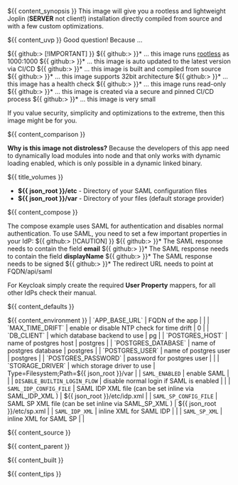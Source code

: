 ${{ content_synopsis }} This image will give you a rootless and lightweight Joplin (**SERVER** not client!) installation directly compiled from source and with a few custom optimizations.

${{ content_uvp }} Good question! Because ...

${{ github:> [!IMPORTANT] }}
${{ github:> }}* ... this image runs [rootless](https://github.com/11notes/RTFM/blob/main/linux/container/image/rootless.md) as 1000:1000
${{ github:> }}* ... this image is auto updated to the latest version via CI/CD
${{ github:> }}* ... this image is built and compiled from source
${{ github:> }}* ... this image supports 32bit architecture
${{ github:> }}* ... this image has a health check
${{ github:> }}* ... this image runs read-only
${{ github:> }}* ... this image is created via a secure and pinned CI/CD process
${{ github:> }}* ... this image is very small

If you value security, simplicity and optimizations to the extreme, then this image might be for you.

${{ content_comparison }}

**Why is this image not distroless?** Because the developers of this app need to dynamically load modules into node and that only works with dynamic loading enabled, which is only possible in a dynamic linked binary.

${{ title_volumes }}
* **${{ json_root }}/etc** - Directory of your SAML configuration files
* **${{ json_root }}/var** - Directory of your files (default storage provider)

${{ content_compose }}

The compose example uses SAML for authentication and disables normal authentication. To use SAML, you need to set a few important properties in your IdP:
${{ github:> [!CAUTION] }}
${{ github:> }}* The SAML response needs to contain the field **email**
${{ github:> }}* The SAML response needs to contain the field **displayName**
${{ github:> }}* The SAML response needs to be signed
${{ github:> }}* The redirect URL needs to point at FQDN/api/saml

For Keycloak simply create the required **User Property** mappers, for all other IdPs check their manual.

${{ content_defaults }}

${{ content_environment }}
| `APP_BASE_URL` | FQDN of the app |  |
| `MAX_TIME_DRIFT` | enable or disable NTP check for time drift | 0 |
| `DB_CLIENT` | which database backend to use | pg |
| `POSTGRES_HOST` | name of postgres host | postgres |
| `POSTGRES_DATABASE` | name of postgres database | postgres |
| `POSTGRES_USER` | name of postgres user | postgres |
| `POSTGRES_PASSWORD` | password for postgres user | |
| `STORAGE_DRIVER` | which storage driver to use | Type=Filesystem;Path=${{ json_root }}/var |
| `SAML_ENABLED` | enable SAML | |
| `DISABLE_BUILTIN_LOGIN_FLOW` | disable normal login if SAML is enabled | |
| `SAML_IDP_CONFIG_FILE` | SAML IDP XML file (can be set inline via SAML_IDP_XML ) | ${{ json_root }}/etc/idp.xml |
| `SAML_SP_CONFIG_FILE` | SAML SP XML file (can be set inline via SAML_SP_XML ) | ${{ json_root }}/etc/sp.xml |
| `SAML_IDP_XML` | inline XML for SAML IDP |  |
| `SAML_SP_XML` | inline XML for SAML SP | |

${{ content_source }}

${{ content_parent }}

${{ content_built }}

${{ content_tips }}